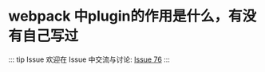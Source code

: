 # webpack 中plugin的作用是什么，有没有自己写过



::: tip Issue 
 欢迎在 Issue 中交流与讨论: [Issue 76](https://github.com/shfshanyue/Daily-Question/issues/76) 
:::



